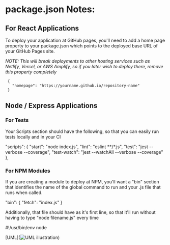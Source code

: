 # package.json Notes:

## For React Applications

 To deploy your application at GitHub pages, you'll need to add a home page property to your package.json which points to the deployed base URL of your GitHub Pages site.

 *NOTE: This will break deployments to other hosting services such as Netlify, Vercel, or AWS Amplify, so if you later wish to deploy there, remove this property completely*

     {
       "homepage": "https://yourname.github.io/repository-name"
     }

## Node / Express Applications

### For Tests
Your Scripts section should have the following, so that you can easily run tests locally and in your CI

  "scripts": {
    "start": "node index.js",
    "lint": "eslint **/*.js",
    "test": "jest --verbose --coverage",
    "test-watch": "jest --watchAll --verbose --coverage"
},


### For NPM Modules

If you are creating a module to deploy at NPM, you'll want a "bin" section that identifies the name of the global command to run and your .js file that runs when called.

"bin": {
    "fetch": "index.js"
}

Additionally, that file should have as it's first line, so that it'll run without having to type "node filename.js" every time

#!/usr/bin/env node

[UML](![UML illustration](vscode-remote://wsl%2Bubuntu/home/tdugar/projects/courses/401/server-deployment-practice/Assets/UML.jpg))

